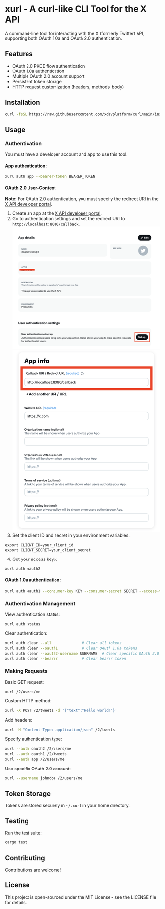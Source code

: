 # xurl - A curl-like CLI Tool for the X API

A command-line tool for interacting with the X (formerly Twitter) API, supporting both OAuth 1.0a and OAuth 2.0 authentication.

## Features

- OAuth 2.0 PKCE flow authentication
- OAuth 1.0a authentication
- Multiple OAuth 2.0 account support
- Persistent token storage
- HTTP request customization (headers, methods, body)

## Installation
```bash
curl -fsSL https://raw.githubusercontent.com/xdevplatform/xurl/main/install.sh | sudo bash
```


## Usage

### Authentication

You must have a developer account and app to use this tool. 

#### App authentication:
```bash
xurl auth app --bearer-token BEARER_TOKEN
```

#### OAuth 2.0 User-Context
**Note:** For OAuth 2.0 authentication, you must specify the redirect URI in the [X API developer portal](https://developer.x.com/en/portal/dashboard).

1. Create an app at the [X API developer portal](https://developer.x.com/en/portal/dashboard).
2. Go to authentication settings and set the redirect URI to `http://localhost:8080/callback`.
![Setup](./assets/setup.png)
![Redirect URI](./assets/callback.png)
3. Set the client ID and secret in your environment variables.
```env
export CLIENT_ID=your_client_id
export CLIENT_SECRET=your_client_secret
```
4. Get your access keys:
```bash
xurl auth oauth2
```
#### OAuth 1.0a authentication:
```bash
xurl auth oauth1 --consumer-key KEY --consumer-secret SECRET --access-token TOKEN --token-secret SECRET
```

### Authentication Management
View authentication status:
```bash
xurl auth status
```

Clear authentication:
```bash
xurl auth clear --all              # Clear all tokens
xurl auth clear --oauth1           # Clear OAuth 1.0a tokens
xurl auth clear --oauth2-username USERNAME  # Clear specific OAuth 2.0 token
xurl auth clear --bearer           # Clear bearer token
```

### Making Requests

Basic GET request:
```bash
xurl /2/users/me
```

Custom HTTP method:
```bash
xurl -X POST /2/tweets -d '{"text":"Hello world!"}'
```

Add headers:
```bash
xurl -H "Content-Type: application/json" /2/tweets
```

Specify authentication type:
```bash
xurl --auth oauth2 /2/users/me
xurl --auth oauth1 /2/tweets
xurl --auth app /2/users/me
```

Use specific OAuth 2.0 account:
```bash
xurl --username johndoe /2/users/me
```

## Token Storage

Tokens are stored securely in `~/.xurl` in your home directory.

## Testing

Run the test suite:
```bash
cargo test
```

## Contributing
Contributions are welcome!

## License
This project is open-sourced under the MIT License - see the LICENSE file for details.
